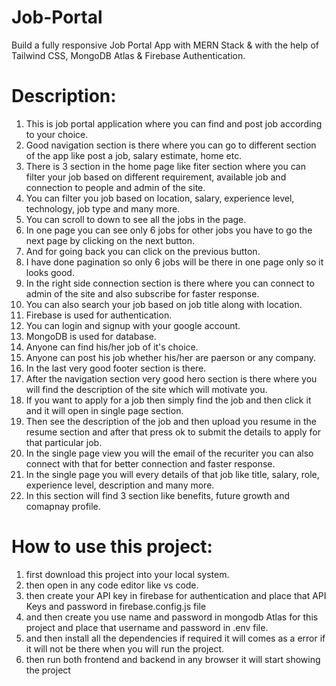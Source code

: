 # Job-Portal
Build a fully responsive Job Portal App with MERN Stack & with the help of  Tailwind CSS, MongoDB Atlas & Firebase Authentication.

# Description:

1. This is job portal application where you can find and post job according to your choice.
2. Good navigation section is there where you can go to different section of the app like post a job, salary estimate, home etc.
3. There is 3 section in the home page like fiter section where you can filter your job based on different requirement, available job and connection to people and admin of the site.
4. You can filter you job based on location, salary, experience level, technology, job type and many more.
5. You can scroll to down to see all the jobs in the page.
6. In one page you can see only 6 jobs for other jobs you have to go the next page by clicking on the next button.
7. And for going back you can click on the previous button.
8. I have done pagination so only 6 jobs will be there in one page only so it looks good.
9. In the right side connection section is there where you can connect to admin of the site and also subscribe for faster response.
10. You can also search your job based on job title along with location.
11. Firebase is used for authentication.
12. You can login and signup with your google account.
13. MongoDB is used for database.
14. Anyone can find his/her job of it's choice.
15. Anyone can post his job whether his/her are paerson or any company.
16. In the last very good footer section is there.
17. After the navigation section very good hero section is there where you will find the description of the site which will motivate you.
18. If you want to apply for a job then simply find the job and then click it and it will open in single page section.
19. Then see the description of the job and then upload you resume in the resume section and after that press ok to submit the details to apply for that particular job.
20. In the single page view you will the email of the recuriter you can also connect with that for better connection and faster response.
21. In the single page you will every details of that job like title, salary, role, experience level, description and many more.
22. In this section will find 3 section like benefits, future growth and comapnay profile.




# How to use this project:

1. first download this project into your local system.
2. then open in any code editor like vs code.
3. then create your API key in firebase for authentication and place that API Keys and password in firebase.config.js file
4. and then create you use name and password in mongodb Atlas for this project and place that username and password in .env file.
5. and then install all the dependencies if required it will comes as a error if it will not be there when you will run the project.
6. then run both frontend and backend in any browser it will start showing the project
